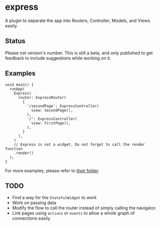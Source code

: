 # express

A plugin to separate the app into Routers, Controller, Models, and Views easily.

## Status

Please not version's number. This is still a beta, and only published to get feedback to include suggestions while working on it.

## Examples

    void main() {
      runApp(
        Express(
          router: ExpressRouter(
            {
              '/secondPage': ExpressController(
                view: SecondPage(),
              ),
              '/': ExpressController(
                view: FirstPage(),
              ),
            }
          ),
        )
        // Express is not a widget. Do not forget to call the render function
        .render()
      );
    }

For more examples, please refer to [their folder](https://github.com/callingmybluff/express/tree/master/example).


## TODO
- Find a way for the `StatefulWidget` to work
- Work on passing data
- Modify the flow to call the router instead of simply calling the navigator.
- Link pages using `actions` or `events` to allow a whole graph of connections easily.